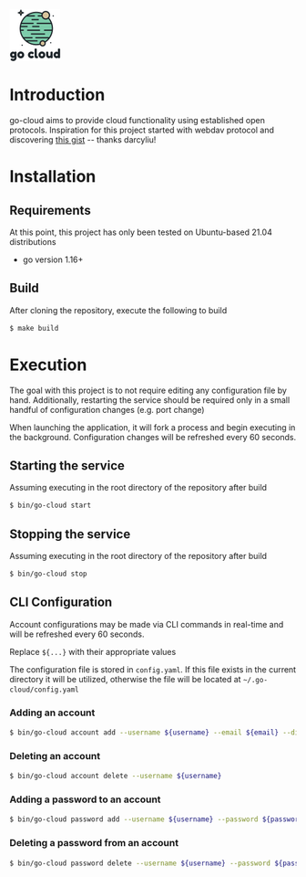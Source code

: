 ![free logo from freelogodesign.org](./img/56928cea69e34e27b2eb76d4eabf81a1.png "go-cloud logo")

# Introduction
go-cloud aims to provide cloud functionality using established open protocols. Inspiration for this project started with webdav protocol and discovering [this gist](https://gist.github.com/darcyliu/336f4b0dd573cda2f5df339a74db0446) -- thanks darcyliu!

# Installation

## Requirements

At this point, this project has only been tested on Ubuntu-based 21.04 distributions

* go version 1.16+

## Build

After cloning the repository, execute the following to build

```bash
$ make build
```

# Execution
The goal with this project is to not require editing any configuration file by hand. Additionally, restarting the service should be required only in a small handful of configuration changes (e.g. port change)

When launching the application, it will fork a process and begin executing in the background. Configuration changes will be refreshed every 60 seconds.

## Starting the service

Assuming executing in the root directory of the repository after build

```bash
$ bin/go-cloud start
```

## Stopping the service

Assuming executing in the root directory of the repository after build

```bash
$ bin/go-cloud stop
```

## CLI Configuration

Account configurations may be made via CLI commands in real-time and will be refreshed every 60 seconds.

Replace `${...}` with their appropriate values

The configuration file is stored in `config.yaml`. If this file exists in the current directory it will be utilized, otherwise the file will be located at `~/.go-cloud/config.yaml`

### Adding an account

```bash
$ bin/go-cloud account add --username ${username} --email ${email} --directory ${webdav_directory}
```

### Deleting an account

```bash
$ bin/go-cloud account delete --username ${username}
```

### Adding a password to an account

```bash
$ bin/go-cloud password add --username ${username} --password ${password} --description ${description}
```

### Deleting a password from an account

```bash
$ bin/go-cloud password delete --username ${username} --password ${password}
```


